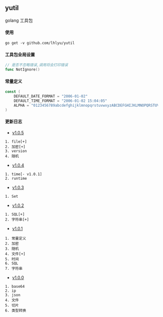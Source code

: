 ## yutil

golang 工具包

#### 使用

`go get -v github.com/lhlyu/yutil`

#### 工具包全局设置

```go
// 是否不忽略错误,调用将会打印错误
func NotIgnore()
```

#### 常量定义

```go
const (
	DEFAULT_DATE_FORMAT = "2006-01-02"
	DEFAULT_TIME_FORMAT = "2006-01-02 15:04:05"
	ALPHA = "0123456789abcdefghijklmnopqrstuvwxyzABCDEFGHIJKLMNOPQRSTUVWXYZ_"
)
```

#### 更新日志


- [v1.0.5](./changelogs/v1.0.5.md)

```text
1. file[+]
2. 加密[+]
3. version
4. 随机
```

- [v1.0.4](./changelogs/v1.0.4.md) 

```text
1. time[- v1.0.1]
2. runtime
```

- [v1.0.3](./changelogs/v1.0.3.md) 

```text
1. Set
```

- [v1.0.2](./changelogs/v1.0.2.md) 

```text
1. SQL[+]
2. 字符串[+]
```
 
 - [v1.0.1](./changelogs/v1.0.1.md) 
 
 ```text
 1. 常量定义
 2. 加密
 3. 随机
 4. 文件[+]
 5. 时间
 6. SQL
 7. 字符串
 ```
 
 - [v1.0.0](./changelogs/v1.0.0.md) 
 
 ```text
 1. base64   
 2. ip       
 3. json     
 4. 文件     
 5. 切片      
 6. 类型转换
 ```